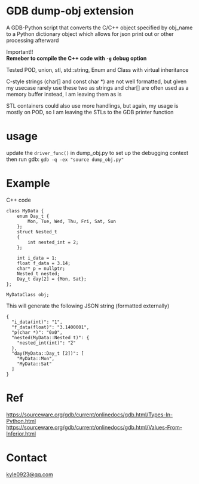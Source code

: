 # GDB dump-obj extension
A GDB-Python script that converts the C/C++ object specified by obj_name to a Python dictionary object which allows for json print out or other processing afterward

Important!!  
**Remeber to compile the C++ code with `-g` debug option**

Tested POD, union, stl, std::string, Enum and Class with virtual inheritance

C-style strings (char[] and const char *) are not well formatted, but given my usecase rarely use these two as strings and char[] are often used as a memory buffer instead, I am leaving them as is  

STL containers could also use more handlings, but again, my usage is mostly on POD, so I am leaving the STLs to the GDB printer function

# usage
update the `driver_func()` in dump_obj.py to set up the debugging context  
then run gdb: `gdb -q -ex "source dump_obj.py"`

# Example
C++ code
```
class MyData {
    enum Day_t {
        Mon, Tue, Wed, Thu, Fri, Sat, Sun
    };
    struct Nested_t
    {
        int nested_int = 2;
    };

    int i_data = 1;
    float f_data = 3.14;
    char* p = nullptr;
    Nested_t nested;
    Day_t day[2] = {Mon, Sat};
};

MyDataClass obj;
```

This will generate the following JSON string (formatted externally)
```
{
  "i_data(int)": "1",
  "f_data(float)": "3.1400001",
  "p(char *)": "0x0",
  "nested(MyData::Nested_t)": {
    "nested_int(int)": "2"
  },
  "day(MyData::Day_t [2])": [
    "MyData::Mon",
    "MyData::Sat"
  ]
}
```

# Ref
https://sourceware.org/gdb/current/onlinedocs/gdb.html/Types-In-Python.html  
https://sourceware.org/gdb/current/onlinedocs/gdb.html/Values-From-Inferior.html


# Contact
<kyle0923@qq.com>
